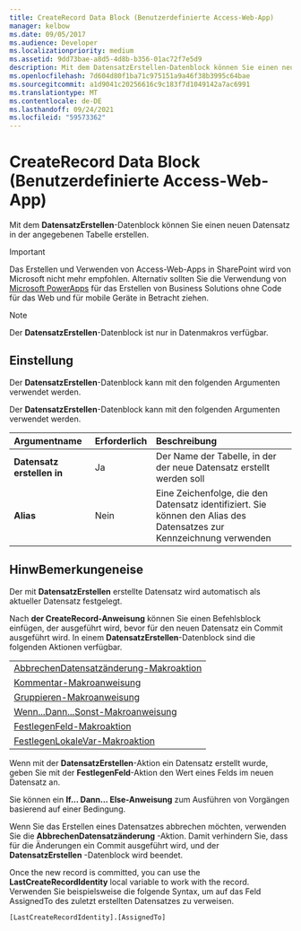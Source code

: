 ```yaml
---
title: CreateRecord Data Block (Benutzerdefinierte Access-Web-App)
manager: kelbow
ms.date: 09/05/2017
ms.audience: Developer
ms.localizationpriority: medium
ms.assetid: 9dd73bae-a8d5-4d8b-b356-01ac72f7e5d9
description: Mit dem DatensatzErstellen-Datenblock können Sie einen neuen Datensatz in der angegebenen Tabelle erstellen.
ms.openlocfilehash: 7d604d80f1ba71c975151a9a46f38b3995c64bae
ms.sourcegitcommit: a1d9041c20256616c9c183f7d1049142a7ac6991
ms.translationtype: MT
ms.contentlocale: de-DE
ms.lasthandoff: 09/24/2021
ms.locfileid: "59573362"
---
```

# <a name="createrecord-data-block-access-custom-web-app"></a>CreateRecord Data Block (Benutzerdefinierte Access-Web-App)

Mit dem **DatensatzErstellen**-Datenblock können Sie einen neuen Datensatz in der angegebenen Tabelle erstellen. 
  
> [!IMPORTANT]
> Das Erstellen und Verwenden von Access-Web-Apps in SharePoint wird von Microsoft nicht mehr empfohlen. Alternativ sollten Sie die Verwendung von [Microsoft PowerApps](https://powerapps.microsoft.com/en-us/) für das Erstellen von Business Solutions ohne Code für das Web und für mobile Geräte in Betracht ziehen. 
  
> [!NOTE]
> Der **DatensatzErstellen**-Datenblock ist nur in Datenmakros verfügbar. 
  
## <a name="setting"></a>Einstellung

Der **DatensatzErstellen**-Datenblock kann mit den folgenden Argumenten verwendet werden. 
  
Der **DatensatzErstellen**-Datenblock kann mit den folgenden Argumenten verwendet werden. 
  
|**Argumentname**|**Erforderlich**|**Beschreibung**|
|:-----|:-----|:-----|
|**Datensatz erstellen in** <br/> |Ja  <br/> |Der Name der Tabelle, in der der neue Datensatz erstellt werden soll  <br/> |
|**Alias** <br/> |Nein  <br/> |Eine Zeichenfolge, die den Datensatz identifiziert. Sie können den Alias des Datensatzes zur Kennzeichnung verwenden  <br/> |
   
## <a name="remarks"></a>HinwBemerkungeneise

Der mit **DatensatzErstellen** erstellte Datensatz wird automatisch als aktueller Datensatz festgelegt. 
  
Nach **der CreateRecord-Anweisung** können Sie einen Befehlsblock einfügen, der ausgeführt wird, bevor für den neuen Datensatz ein Commit ausgeführt wird. In einem **DatensatzErstellen**-Datenblock sind die folgenden Aktionen verfügbar. 
  
||
|:-----|
|[AbbrechenDatensatzänderung-Makroaktion](cancelrecordchange-macro-action-access-custom-web-app.md) <br/> |
|[Kommentar-Makroanweisung](comment-macro-block-access-custom-web-app.md) <br/> |
|[Gruppieren-Makroanweisung](group-macro-block-access-custom-web-app.md) <br/> |
|[Wenn...Dann...Sonst-Makroanweisung](ifthenelse-macro-block-access-custom-web-app.md) <br/> |
|[FestlegenFeld-Makroaktion](setfield-macro-action-access-custom-web-app.md) <br/> |
|[FestlegenLokaleVar-Makroaktion](setlocalvar-macro-action-access-custom-web-app.md) <br/> |
   
Wenn mit der **DatensatzErstellen**-Aktion ein Datensatz erstellt wurde, geben Sie mit der **FestlegenFeld**-Aktion den Wert eines Felds im neuen Datensatz an. 
  
Sie können ein **If... Dann... Else-Anweisung** zum Ausführen von Vorgängen basierend auf einer Bedingung. 
  
Wenn Sie das Erstellen eines Datensatzes abbrechen möchten, verwenden Sie die **AbbrechenDatensatzänderung** -Aktion. Damit verhindern Sie, dass für die Änderungen ein Commit ausgeführt wird, und der **DatensatzErstellen** -Datenblock wird beendet. 
  
Once the new record is committed, you can use the **LastCreateRecordIdentity** local variable to work with the record. Verwenden Sie beispielsweise die folgende Syntax, um auf das Feld AssignedTo des zuletzt erstellten Datensatzes zu verweisen. 
  
`[LastCreateRecordIdentity].[AssignedTo]`


